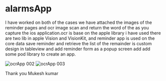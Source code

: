 # alarmsApp
I have worked on both of the cases we have attached the images of the reminder pages and ocr image scan and return the word of the as you capture the ios application.ocr is base on the apple library i have used there are two lib in apple Vision and VisionKit,
and reminder app is used on the core data save reminder and retrieve the list of the remainder is custom design in tableview and add reminder form as a popup screen add add some pod library to create an app.



![ocrApp 002](https://user-images.githubusercontent.com/51777681/131120861-c40214c2-d7ab-4ce1-ad0b-57b5af300684.jpeg)
       ![ocrApp 003](https://user-images.githubusercontent.com/51777681/131120872-f9b9f5c8-3ee5-4176-b173-af6e544cce3c.jpeg)






Thank you 
Mukesh kumar

